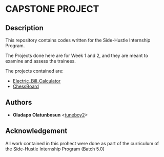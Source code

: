 # CAPSTONE PROJECT
## Description
This repository contains codes written for the Side-Hustle Internship Program.

The Projects done here are for Week 1 and 2, and they are meant to examine and assess the trainees.

The projects contained are:
- [Electric_Bill_Calculator](electricbillCalculator)
- [ChessBoard](chessboard)

## Authors 
- **Oladapo Olatunbosun** <[tuneboy2](https://github.com/tuneboy2)> 

## Acknowledgement
All work contained in this prohect were done as part of the curriculum of the Side-Hustle Internship Program (Batch 5.0)

